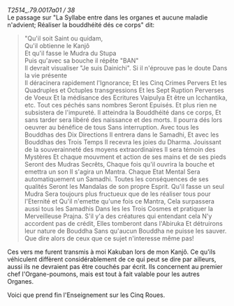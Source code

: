 *T2514_.79.0017a01 / 38*  
Le passage sur "La Syllabe entre dans les organes et aucune maladie n'advient; Réaliser la bouddhéité dés ce corps" dit:   

>"Qu'il soit Saint ou quidam,   
  Qu'il obtienne le Kanjô   
  Et qu'il fasse le Mudra du Stupa   
  Puis qu'avec sa bouche il répête "BAN"   
  Il devrait visualiser "Je suis Dainichi".
  Si il n'éprouve pas le doute
  Dans la vie présente   
  Il déracinera rapidement l'Ignorance;
  Et les Cinq Crimes Pervers
  Et les Quadruples et Octuples transgressions
  Et les Sept Ruption Perverses de Voeux
  Et la médisance des Ecritures Vaipulya
  Et être un Icchantika, etc.
  Tout ces péchés sans nombres
  Seront Epuisés.
  Et plus rien ne subsistera de l'impureté.
  Il atteindra la Bouddhéité dans ce corps,
  Et sans tarder sera libéré des naissance et des morts.
  Il pourra dés lors oeuvrer au bénéfice de tous
  Sans interruption.
  Avec tous les Bouddhas des Dix Directions
  Il entrera dans le Samadhi,
  Et avec les Bouddhas des Trois Temps
  Il recevra les joies du Dharma.
  Jouissant de la souverainneté des moyens extraordinaires
  Il sera témoin des Mystères
  Et chaque mouvment et action de ses mains et de ses pieds
  Seront des Mudras Secrêts,
  Chaque fois qu'il ouvrira la bouche et emettra un son
  Il s'agira un Mantra.
  Chaque Etat Mental
  Sera automatiquement un Samadhi.
  Toutes les conséquences de ses qualités
  Seront les Mandalas de son propre Esprit.
  Qu'il fasse un seul Mudra
  Sera toujours plus fructueux que de les réaliser tous pour l'Eternité et
  Qu'il n'emette qu'une fois ce Mantra,
  Cela surpassera aussi tous les Samadhis
  Dans les les Trois Cosmes et pratiquer la Merveilleuse Prajna.
  S'il y'a des créatures qui entendant cela
  N'y accordent pas de crédit,
  Elles tomberont dans l'Abiruka
  Et détruirons leur nature de Bouddha
  Sans qu'aucun Bouddha ne puisse les sauver.
  Que dire alors de ceux que ce sujet n'interesse même pas!

Ces vers me furent transmis à moi Kakuban lors de mon Kanjô. Ce qu'ils véhiculent diffèrent considérablement de ce qui peut se dire par ailleurs, aussi ils ne devraient pas être couchés par écrit. Ils concernent au premier chef l'Organe-poumons, mais est tout à fait valable pour les autres Organes.

Voici que prend fin l'Enseignement sur les Cinq Roues.
